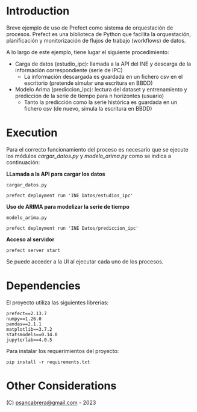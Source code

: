 # Introduction 

Breve ejemplo de uso de Prefect como sistema de orquestación de procesos. Prefect es una biblioteca de Python
que facilita la orquestación, planificación y monitorización de flujos de trabajo (workflows) de datos.

A lo largo de este ejemplo, tiene lugar el siguiente procedimiento:

- Carga de datos (estudio_ipc): llamada a la API del INE y descarga de la información correspondiente (serie de IPC)
  - La información descargada es guardada en un fichero csv en el escritorio (pretende simular una escritura en BBDD)
- Modelo Arima (prediccion_ipc): lectura del dataset y entrenamiento y predicción de la serie de tiempo 
para n horizontes (usuario)
  - Tanto la predicción como la serie histórica es guardada en un fichero csv (de nuevo, simula la escritura en BBDD)

# Execution

Para el correcto funcionamiento del proceso es necesario que se ejecute los módulos *cargar_datos.py* 
y *modelo_arima.py* como se indica a continuación:

**LLamada a la API para cargar los datos**

```
cargar_datos.py
```

```
prefect deployment run 'INE Datos/estudios_ipc'
```

**Uso de ARIMA para modelizar la serie de tiempo**

```
modelo_arima.py
```

```
prefect deployment run 'INE Datos/prediccion_ipc'
```

**Acceso al servidor**

```
prefect server start
```

Se puede acceder a la UI al ejecutar cada uno de los procesos.

# Dependencies

El proyecto utiliza las siguientes librerías:

```
prefect==2.13.7
numpy==1.26.0
pandas==2.1.1
matplotlib==3.7.2
statsmodels==0.14.0
jupyterlab==4.0.5
```

Para instalar los requerimientos del proyecto:

```
pip install -r requirements.txt
```

# Other Considerations

(C) psancabrera@gmail.com - 2023